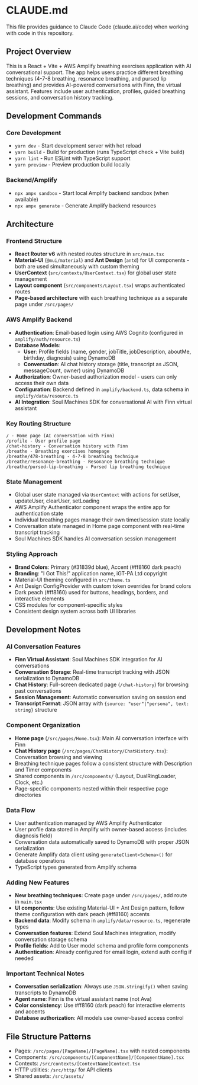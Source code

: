 # CLAUDE.md

This file provides guidance to Claude Code (claude.ai/code) when working with code in this repository.

## Project Overview

This is a React + Vite + AWS Amplify breathing exercises application with AI conversational support. The app helps users practice different breathing techniques (4-7-8 breathing, resonance breathing, and pursed lip breathing) and provides AI-powered conversations with Finn, the virtual assistant. Features include user authentication, profiles, guided breathing sessions, and conversation history tracking.

## Development Commands

### Core Development
- `yarn dev` - Start development server with hot reload
- `yarn build` - Build for production (runs TypeScript check + Vite build)
- `yarn lint` - Run ESLint with TypeScript support
- `yarn preview` - Preview production build locally

### Backend/Amplify
- `npx ampx sandbox` - Start local Amplify backend sandbox (when available)
- `npx ampx generate` - Generate Amplify backend resources

## Architecture

### Frontend Structure
- **React Router v6** with nested routes structure in `src/main.tsx`
- **Material-UI** (`@mui/material`) and **Ant Design** (`antd`) for UI components - both are used simultaneously with custom theming
- **UserContext** (`src/contexts/UserContext.tsx`) for global user state management
- **Layout component** (`src/components/Layout.tsx`) wraps authenticated routes
- **Page-based architecture** with each breathing technique as a separate page under `/src/pages/`

### AWS Amplify Backend
- **Authentication**: Email-based login using AWS Cognito (configured in `amplify/auth/resource.ts`)
- **Database Models**:
  - **User**: Profile fields (name, gender, jobTitle, jobDescription, aboutMe, birthday, diagnosis) using DynamoDB
  - **Conversation**: AI chat history storage (title, transcript as JSON, messageCount, owner) using DynamoDB
- **Authorization**: Owner-based authorization model - users can only access their own data
- **Configuration**: Backend defined in `amplify/backend.ts`, data schema in `amplify/data/resource.ts`
- **AI Integration**: Soul Machines SDK for conversational AI with Finn virtual assistant

### Key Routing Structure
```
/ - Home page (AI conversation with Finn)
/profile - User profile page  
/chat-history - Conversation history with Finn
/breathe - Breathing exercises homepage
/breathe/478-breathing - 4-7-8 breathing technique
/breathe/resonance-breathing - Resonance breathing technique
/breathe/pursed-lip-breathing - Pursed lip breathing technique
```

### State Management
- Global user state managed via `UserContext` with actions for setUser, updateUser, clearUser, setLoading
- AWS Amplify Authenticator component wraps the entire app for authentication state
- Individual breathing pages manage their own timer/session state locally
- Conversation state managed in Home page component with real-time transcript tracking
- Soul Machines SDK handles AI conversation session management

### Styling Approach
- **Brand Colors**: Primary (#31839d blue), Accent (#ff8160 dark peach)
- **Branding**: "I Got This!" application name, iGT-PA Ltd copyright
- Material-UI theming configured in `src/theme.ts`
- Ant Design ConfigProvider with custom token overrides for brand colors
- Dark peach (#ff8160) used for buttons, headings, borders, and interactive elements
- CSS modules for component-specific styles
- Consistent design system across both UI libraries

## Development Notes

### AI Conversation Features
- **Finn Virtual Assistant**: Soul Machines SDK integration for AI conversations
- **Conversation Storage**: Real-time transcript tracking with JSON serialization to DynamoDB
- **Chat History**: Full-screen dedicated page (`/chat-history`) for browsing past conversations
- **Session Management**: Automatic conversation saving on session end
- **Transcript Format**: JSON array with `{source: "user"|"persona", text: string}` structure

### Component Organization
- **Home page** (`/src/pages/Home.tsx`): Main AI conversation interface with Finn
- **Chat History page** (`/src/pages/ChatHistory/ChatHistory.tsx`): Conversation browsing and viewing
- Breathing technique pages follow a consistent structure with Description and Timer components
- Shared components in `/src/components/` (Layout, DualRingLoader, Clock, etc.)
- Page-specific components nested within their respective page directories

### Data Flow
- User authentication managed by AWS Amplify Authenticator
- User profile data stored in Amplify with owner-based access (includes diagnosis field)
- Conversation data automatically saved to DynamoDB with proper JSON serialization
- Generate Amplify data client using `generateClient<Schema>()` for database operations
- TypeScript types generated from Amplify schema

### Adding New Features
- **New breathing techniques**: Create page under `/src/pages/`, add route in `main.tsx`
- **UI components**: Use existing Material-UI + Ant Design pattern, follow theme configuration with dark peach (#ff8160) accents
- **Backend data**: Modify schema in `amplify/data/resource.ts`, regenerate types
- **Conversation features**: Extend Soul Machines integration, modify conversation storage schema
- **Profile fields**: Add to User model schema and profile form components
- **Authentication**: Already configured for email login, extend auth config if needed

### Important Technical Notes
- **Conversation serialization**: Always use `JSON.stringify()` when saving transcripts to DynamoDB
- **Agent name**: Finn is the virtual assistant name (not Ava)
- **Color consistency**: Use #ff8160 (dark peach) for interactive elements and accents
- **Database authorization**: All models use owner-based access control

## File Structure Patterns
- Pages: `/src/pages/[PageName]/[PageName].tsx` with nested components
- Components: `/src/components/[ComponentName]/[ComponentName].tsx` 
- Contexts: `/src/contexts/[ContextName]Context.tsx`
- HTTP utilities: `/src/http/` for API clients
- Shared assets: `/src/assets/`